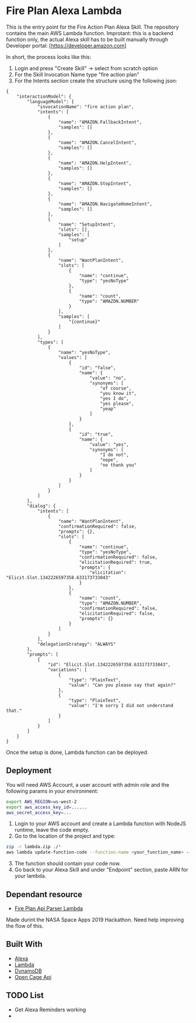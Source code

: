 # Fire Plan Alexa Lambda

This is the entry point for the Fire Action Plan Alexa Skill. The repository contains the main AWS Lambda function.
Improtant: this is a backend function only, the actual Alexa skill has to be built manually through Developer portal: [https://developer.amazon.com]

In short, the process looks like this:
1. Login and press "Create Skill" -> select from scratch option
2. For the Skill Invocation Name type "fire action plan"
3. For the Intents section create the structure using the following json:
~~~
{
    "interactionModel": {
        "languageModel": {
            "invocationName": "fire action plan",
            "intents": [
                {
                    "name": "AMAZON.FallbackIntent",
                    "samples": []
                },
                {
                    "name": "AMAZON.CancelIntent",
                    "samples": []
                },
                {
                    "name": "AMAZON.HelpIntent",
                    "samples": []
                },
                {
                    "name": "AMAZON.StopIntent",
                    "samples": []
                },
                {
                    "name": "AMAZON.NavigateHomeIntent",
                    "samples": []
                },
                {
                    "name": "SetupIntent",
                    "slots": [],
                    "samples": [
                        "setup"
                    ]
                },
                {
                    "name": "WantPlanIntent",
                    "slots": [
                        {
                            "name": "continue",
                            "type": "yesNoType"
                        },
                        {
                            "name": "count",
                            "type": "AMAZON.NUMBER"
                        }
                    ],
                    "samples": [
                        "{continue}"
                    ]
                }
            ],
            "types": [
                {
                    "name": "yesNoType",
                    "values": [
                        {
                            "id": "false",
                            "name": {
                                "value": "no",
                                "synonyms": [
                                    "of course",
                                    "you know it",
                                    "yes I do",
                                    "yes please",
                                    "yeap"
                                ]
                            }
                        },
                        {
                            "id": "true",
                            "name": {
                                "value": "yes",
                                "synonyms": [
                                    "I do not",
                                    "nope",
                                    "no thank you"
                                ]
                            }
                        }
                    ]
                }
            ]
        },
        "dialog": {
            "intents": [
                {
                    "name": "WantPlanIntent",
                    "confirmationRequired": false,
                    "prompts": {},
                    "slots": [
                        {
                            "name": "continue",
                            "type": "yesNoType",
                            "confirmationRequired": false,
                            "elicitationRequired": true,
                            "prompts": {
                                "elicitation": "Elicit.Slot.1342226597358.633173733043"
                            }
                        },
                        {
                            "name": "count",
                            "type": "AMAZON.NUMBER",
                            "confirmationRequired": false,
                            "elicitationRequired": false,
                            "prompts": {}
                        }
                    ]
                }
            ],
            "delegationStrategy": "ALWAYS"
        },
        "prompts": [
            {
                "id": "Elicit.Slot.1342226597358.633173733043",
                "variations": [
                    {
                        "type": "PlainText",
                        "value": "Can you please say that again?"
                    },
                    {
                        "type": "PlainText",
                        "value": "I'm sorry I did not understand that."
                    }
                ]
            }
        ]
    }
}
~~~

Once the setup is done, Lambda function can be deployed.

## Deployment
You will need AWS Account, a user account with admin role and the following params in your environment:
~~~bash
export AWS_REGION=us-west-2
export aws_access_key_id=......
aws_secret_access_key=...
~~~
1. Login to your AWS account and create a Lambda function with NodeJS runtime, leave the code empty.
2. Go to the location of the project and type: 
~~~bash
zip -r lambda.zip ./*
aws lambda update-function-code --function-name <your_function_name> --zip-file fileb://lambda.zip
~~~
3. The function should contain your code now.
4. Go back to your Alexa Skill and under "Endpoint" section, paste ARN for your lambda.

## Dependant resource

* [Fire Plan Api Parser Lambda](https://github.com/AnthonyGDoueihi/fire_plan_api_parser)

Made durint the NASA Space Apps 2019 Hackathon. Need help improving the flow of this.

## Built With 

* [Alexa](https://developer.amazon.com/documentation/)
* [Lambda](https://docs.aws.amazon.com/lambda/index.html)
* [DynamoDB](https://docs.aws.amazon.com/dynamodb/)
* [Open Cage Api](https://opencagedata.com/api)

## TODO List
- Get Alexa Reminders working
- 
